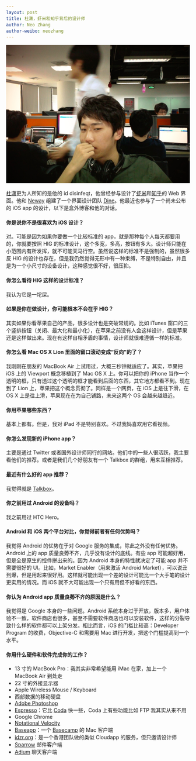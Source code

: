 ```yaml
---
layout: post
title: 杜潇，虾米和知乎背后的设计师
author: Neo Zhang
author-weibo: neozhang
---
```

![Dison Du](/images/05292011/dison-du.jpg)

[杜潇](http://twitter.com/disinfeqt)更为人所知的是他的 id disinfeqt，他曾经参与设计了[虾米](http://xiami.com)和[知乎](http://zhihu.com)的 Web 界面。他和 [Neway](http://twitter.com/neway) 组建了一个界面设计团队 [Dine](http://getdine.com)。他最近也参与了一个尚未公布的 iOS app 的设计，以下是盒外博客和他的对话。

#### 你是说你不是很喜欢为 iOS 设计？

对。可能是因为如果你要做一个比较标准的 app，就是那种每个人每天都要用的，你就要按照 HIG 的标准设计，这个多宽，多高，按钮有多大。设计师只能在小范围内有所发挥，就不可能天马行空。虽然说这样的标准不是强制的，虽然很多反 HIG 的设计也存在，但是我仍然觉得无形中有一种束缚，不是特别自由，并且是为一个小尺寸的设备设计，这种感觉很不好，很压抑。

#### 你怎么看待 HIG 这样的设计标准？

我认为它是一坨屎。

#### 如果是你在做设计，你可能根本不会在乎 HIG？

其实如果你看苹果自己的产品，很多设计也是突破常规的。比如 iTunes 窗口的三个竖排按钮（关闭、最大化和最小化），在苹果之前没有人会这样设计，但是苹果还是这样做出来。现在有这样自相矛盾的事情，设计师就很难遵循一样的标准。

#### 你怎么看 Mac OS X Lion 里面的窗口滚动变成“反向”的了？

我刚刚在朋友的 MacBook Air 上试用过，大概三秒钟就适应了。其实，苹果把 iOS 上的 Viewport 概念移植到了 Mac OS X 上。你可以把你的 iPhone 当作一个透明的框，只有透过这个透明的框才能看到后面的东西，其它地方都看不到。现在到了 Lion 上，苹果把这个概念贯彻了。同样是一个网页，在 iOS 上是往下滑，在 OS X 上是往上滑，苹果现在在为自己铺路，未来这两个 OS 会越来越趋近。

#### 你用苹果哪些东西？

基本上都有。但是，我对 iPad 不是特别喜欢。不过我妈喜欢用它看视频。

#### 你怎么发现新的 iPhone app？

主要是通过 Twitter 或者国外设计师同行的网站。他们中的一些人很活跃，我主要看他们的推荐。或者是我们几个好朋友有一个 Talkbox 的群组，用来互相推荐。

#### 最近有什么好的 app 推荐？

我觉得就是 [Talkbox](http://www.talkboxapp.com)。

#### 你之前用过 Android 的设备吗？

我之前用过 HTC Hero。

#### Android 和 iOS 两个平台对比，你觉得前者有任何优势吗？

我觉得 Android 的优势在于对 Google 服务的集成，除此之外没有任何优势。Android 上的 app 质量良莠不齐，几乎没有设计的底线。有些 app 可能超好用，但是全是原生的控件拼出来的。因为 Android 本身的特性就决定了可能 app 并不需要很好的 UI。比如，Market Enabler（用来激活 Android Market），可以说丑到爆，但是用起来很好用。这样就可能出现一个差的设计可能比一个大手笔的设计更实用的情况。而 iOS 就不大可能出现一个只有用但不好看的东西。

#### 你认为 Android app 质量良莠不齐的原因是什么？

我觉得是 Google 本身的一些问题。Android 系统本身过于开放，版本多，用户体验不一致，软件商店也很多，甚至不需要软件商店也可以安装软件，这样的分裂导致什么样的软件都可以上架分发。相比而言，iOS 的门槛比较高：Developer Program 的收费，Objective-C 和需要用 Mac 进行开发，把这个门槛提高到一个水平。

#### 你用什么硬件和软件完成你的工作？

- 13 寸的 MacBook Pro：我其实非常希望能用 iMac 在家，加上一个 MacBook Air 到处走
- 22 寸的外接显示器
- Apple Wireless Mouse / Keyboard
- 西部数据的移动硬盘
- [Adobe Photoshop](http://www.adobe.com/products/photoshopfamily.html)
- [Espresso](http://macrabbit.com/espresso/)：它比 [Coda](http://www.panic.com/coda/) 快一些，Coda 上有些功能比如 FTP 我其实从来不用
- Google Chrome
- [Notational Velocity](http://notational.net/)
- [Baseapp](http://www.getbaseapp.com/)：一个 [Basecamp](http://basecamphq.com) 的 Mac 客户端
- [idzr.org](http://idzr.org)：是一个香港团队做的类似 Cloudapp 的服务，但只邀请设计师
- [Sparrow](http://sparrowapp.com) 邮件客户端
- [Adium](http://adium.im/) 聊天客户端
